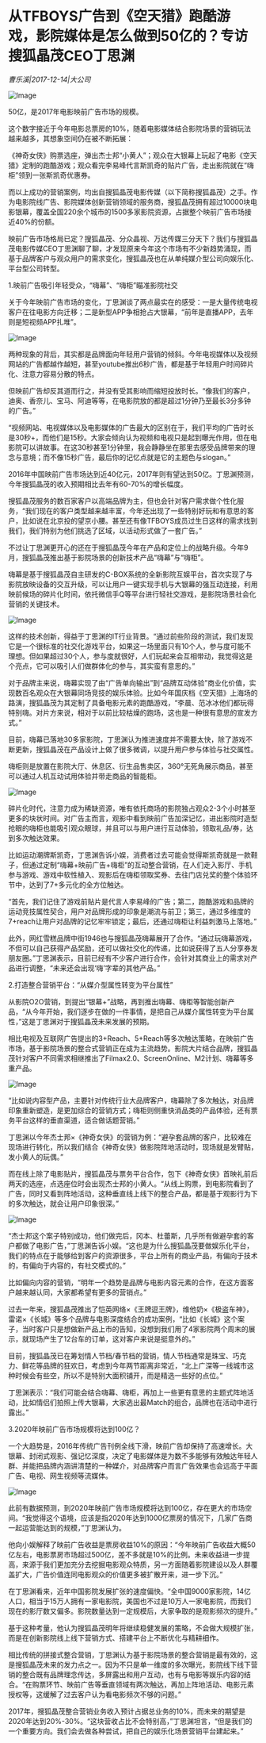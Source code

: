# 从TFBOYS广告到《空天猎》跑酷游戏，影院媒体是怎么做到50亿的？专访搜狐晶茂CEO丁思渊

*曹乐溪|2017-12-14|大公司*

![Image](http://p3.pstatp.com/large/59340005015d2cab80f4)

50亿，是2017年电影映前广告市场的规模。

这个数字接近于今年电影总票房的10%，随着电影媒体结合影院场景的营销玩法越来越多，其想象空间仍在被不断拓展：

《神奇女侠》购票选座，弹出杰士邦“小黄人”；观众在大银幕上玩起了电影《空天猎》定制的跑酷游戏；观众看完李易峰代言斯凯奇的贴片广告，走出影院就在“嗨柜”领到一张斯凯奇优惠券。

而以上成功的营销案例，均出自搜狐晶茂电影传媒（以下简称搜狐晶茂）之手。作为电影院线广告、影院媒体创新营销领域的服务商，搜狐晶茂拥有超过10000块电影银幕，覆盖全国220余个城市的1500多家影院资源，占据整个映前广告市场接近40%的份额。

映前广告市场格局已定？搜狐晶茂、分众晶视、万达传媒三分天下？我们与搜狐晶茂电影传媒CEO丁思渊聊了聊，才发现原来今年这个市场有不少新趋势涌现，而基于品牌客户与观众用户的需求变化，搜狐晶茂也在从单纯媒介型公司向娱乐化、平台型公司转型。

1.映前广告吸引年轻受众，“嗨幕”、“嗨柜”瞄准影院社交

关于今年映前广告市场的变化，丁思渊谈了两点最实在的感受：一是大量传统电视客户在往电影方向迁移；二是新型APP争相抢占大银幕，“前年是直播APP，去年则是短视频APP扎堆”。

![Image](http://p2.pstatp.com/large/593a0000f20d5baa9332)

两种现象的背后，其实都是品牌面向年轻用户营销的倾斜。今年电视媒体以及视频网站的广告都越作越短，甚至youtube推出6秒广告，都是基于年轻用户时间碎片化、注意力容易分散的特点。

但映前广告却反其道而行之，并没有受其影响而缩短投放时长。“像我们的客户，迪奥、香奈儿、宝马、阿迪等等，在电影院放的都是超过1分钟乃至最长3分多钟的广告。”

“视频网站、电视媒体以及电影媒体的广告最大的区别在于，我们平均的广告时长是30秒+，而他们是15秒。大家会倾向认为视频和电视只是起到曝光作用，但在电影院可以讲故事。在这30秒甚至1分钟里，我会静静坐在那里去感受品牌带来的理念与意境；而不像15秒广告，最后你的记忆点就是它的主题色与slogan。”

2016年中国映前广告市场达到近40亿元，2017年则有望达到50亿。丁思渊预测，今年搜狐晶茂的收入预期相比去年有60-70%的增长幅度。

搜狐晶茂服务的数百家客户以高端品牌为主，但也会针对客户需求做个性化服务，“我们现在的客户类型越来越丰富，今年还出现了一些特别好玩和有意思的客户，比如说在北京投的望京小腰。甚至还有像TFBOYS成员过生日这样的需求找到我们，我们特别为他们挑选了区域，以活动形式做了一套广告。”

不过让丁思渊更开心的还在于搜狐晶茂今年在产品和定位上的战略升级。今年9月，搜狐晶茂推出基于影院场景的创新技术产品“嗨幕”与“嗨柜”。

嗨幕是基于搜狐晶茂自主研发的C-BOX系统的全新影院互娱平台，首次实现了与影院放映设备的交互升级，可以让用户一键实现手机与大银幕的强互动连接，利用映前候场的碎片化时间，依托微信手Q等平台进行轻社交游戏，是影院场景社会化营销的关键技术。

![Image](http://p2.pstatp.com/large/593400050160c3c1f85c)

这样的技术创新，得益于丁思渊的IT行业背景。“通过前些阶段的测试，我们发现它是一个很标准的社交化游戏平台，如果这一场里面只有10个人，参与度可能不理想。但如果超过30个人，参与度就很好，人们玩起来会互相带动，我觉得这是个亮点，它可以吸引人们做群体化的参与，其实蛮有意思的。”

对于品牌主来说，嗨幕实现了由“广告单向输出”到“品牌互动体验”商业化价值，实现数百名观众在大银幕同场竞技的娱乐体验。比如今年国庆档《空天猎》上海场的路演，搜狐晶茂为其定制了具备电影元素的跑酷游戏，“李晨、范冰冰他们都玩得特别嗨。对片方来说，相对于以前比较枯燥的跑场，这也是一种很有意思的宣发方式。”

目前，嗨幕已落地30多家影院，丁思渊认为推进速度并不需要太快，除了游戏不断更新，搜狐晶茂在产品设计上做了很多微调，以提升用户参与体验与社交属性。

嗨柜则是放置在影院大厅、休息区、衍生品售卖区，360°无死角展示商品，甚至可以通过人机互动试用体验并带走商品的智能柜。

![Image](http://p2.pstatp.com/large/59380001569470082650)

碎片化时代，注意力成为稀缺资源，唯有依托商场的影院独占观众2-3个小时甚至更多的块状时间。对广告主而言，观影中看到映前广告加深记忆，进出影院时造型抢眼的嗨柜也能吸引观众眼球，并且可以与用户进行互动体验，领取礼品/券，达到多次触达效果。

比如运动潮牌斯凯奇，丁思渊告诉小娱，消费者过去可能会觉得斯凯奇就是一款鞋子，但通过定制“嗨幕+映前广告+嗨柜”的互动整合营销，在人们走入影厅、手机参与游戏、游戏中软性植入、观影后在嗨柜领取奖券、去往门店兑奖的整个体验环节中，达到了7+多元化的全方位触达。

“首先，我们记住了游戏前贴片是代言人李易峰的广告；第二，跑酷游戏和品牌的运动竞技属性契合，用户对品牌形成的印象是潮流与前卫；第三，通过多维度的7+reach让用户对品牌的记忆牢牢锁定；最后，还通过嗨柜让利益刺激马上落地。”

此外，网红雪糕品牌中街1946也与搜狐晶茂嗨幕展开了合作。“通过玩嗨幕游戏，不但可以自己获得产品奖励，还可以做社交化的传递，比如说获得了五人分享券发朋友圈。”丁思渊表示，目前已经有不少客户进行合作，会针对其商业上的需求对产品进行调整，“未来还会出现‘嗨’字辈的其他产品。”

2.打造整合营销平台：“从媒介型属性转变为平台属性”

从影院O2O营销，到提出“银幕+”战略，再到推出嗨幕、嗨柜等智能创新产品，“从今年开始，我们逐步在做的一件事情，是把自己从媒介属性转变为平台属性，”这是丁思渊对于搜狐晶茂未来发展的预期。

相比电视及互联网广告提出的3+Reach、5+Reach等多次触达策略，在映前广告市场，基于影院场景的整合式营销正在成为主流趋势。影院大片结合品牌，搜狐晶茂针对客户不同需求相继推出了Filmax2.0、ScreenOnline、M2计划、嗨幕等多重产品。

![Image](http://p2.pstatp.com/large/59390000f2f432c0996d)

“比如说内容型产品，主要针对传统行业大品牌客户，嗨幕除了多次触达，对品牌印象重新塑造，是更加综合的营销方式；嗨柜则侧重快消品类的产品体验，还有票务平台这样的垂直渠道，适合做话题营销。”

丁思渊以今年杰士邦×《神奇女侠》的营销为例：“避孕套品牌的客户，比较难在现场进行转化，所以我们结合《神奇女侠》做影院阵地活动时，现场就是发臂贴，发小黄人的玩偶。”

而在线上除了电影贴片，搜狐晶茂与票务平台合作，包下《神奇女侠》首映礼前后两天的选座，点选座位时会出现杰士邦的小黄人。“从线上购票，到电影院看到了广告，同时又看到阵地活动，这种垂直线上线下的整合产品，都是基于观影行为下的多次触达，就会让用户印象很深。”

![Image](http://p2.pstatp.com/large/59350004a07233a40992)

“杰士邦这个案子特别成功，他们做完后，冈本、杜蕾斯，几乎所有做避孕套的客户都做了电影广告，”丁思渊告诉小娱。“这也是为什么搜狐晶茂要做娱乐化平台，我们的特点在于能够给到客户的资源很多，平台上所有的商业产品，有偏向于技术的，有偏向于内容的，有社交模式的。”

比如偏向内容的营销，“明年一个趋势是品牌与电影内容元素的合作，在这方面客户越来越认同，大家都希望有更多的营销点。”

过去一年来，搜狐晶茂推出了恺英网络×《王牌逗王牌》，维他奶×《极盗车神》，雷诺×《长城》等多个品牌与电影深度结合的成功案例，“比如《长城》这个案子，当时客户只是想做新产品上市的告知，没想到我们用了4家影院两个周末的展示，就现场产生了12台车的订单，这对客户来说是挺意外的。”

目前，搜狐晶茂已在筹划情人节档/春节档的营销，情人节档通常是珠宝、巧克力、鲜花等品牌的狂欢日，考虑到今年两节距离非常近，“北上广深等一线城市这种时候会有些空，所以不是特别大面积铺开，而是精选一些好的点位。”

丁思渊表示：“我们可能会结合嗨幕、嗨柜，再加上一些更有意思的主题式阵地活动，比如情侣们拍照上传大银幕，大家选出最Match的组合，品牌也在活动中进行露出。”

3.2020年映前广告市场规模将达到100亿？

一个大趋势是，2016年传统广告刊例全线下滑，映前广告却保持了高速增长。大银幕、封闭式观影、强记忆深度，决定了电影媒体是为数不多能够有效触达年轻人群、并能把品牌内涵讲清楚的一种媒介，对品牌客户而言广告效果也会远高于平面广告、电视、网生视频等流媒体。

![Image](http://p2.pstatp.com/large/5937000198da967fb6a9)

此前有数据预测，到2020年映前广告市场规模将达到100亿，存在更大的市场空间。“我觉得这个语境，应该是指2020年达到1000亿票房的情况下，几家广告商一起运营能达到的规模，”丁思渊认为。

他向小娱解释了映前广告收益是票房收益10%的原因：“今年映前广告收益大概50亿左右，电影票房市场超过500亿，差不多就是10%的比例。未来收益进一步提高，来源于我们更加充分去挖掘电影观众特质，另一方面随着影院建设以及人群覆盖扩大，广告价值连同电影观众的价值更多被扩散开来，进一步下沉。”

在丁思渊看来，近年中国影院发展扩张的速度偏快。“全中国9000家影院，14亿人口，相当于15万人拥有一家电影院，美国也不过是10万人一家电影院，而我们现在的影厅数又偏多。影院数量达到一定规模后，大家争取的是观影频次的提升。”

基于这种考量，他认为搜狐晶茂明年将继续稳健发展的策略，不会做大规模扩张，而是在创新影院线上线下营销方式、搭建平台上不断优化与精耕细作。

相比传统的拼接式整合营销，丁思渊认为基于影院场景的整合营销是最有效的，这是搜狐晶茂未来的发力点之一。因为不只是单一维度的多次曝光，影院线下线下营销的整合既有品牌理念传达，多屏露出和用户互动，也有与电影等娱乐内容的结合。“在购票环节、映前广告等垂直领域有两次触达，再加上阵地活动、电影元素授权等，这缓解了过去客户认为看电影频次不够的问题。”

2017年，搜狐晶茂整合营销业务收入预计占据总业务的10%，而未来的期望是2020年达到20%-30%。“这块营收占比不会特别高，”丁思渊坦言，“但是我们的一个重要方向。我们会去做各种尝试，把自己的娱乐化场景营销平台建起来。”

